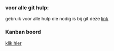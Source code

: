 



### voor alle git hulp:
gebruik voor alle hulp die nodig is bij git deze [link](
https://dont-be-afraid-to-commit.readthedocs.io/en/latest/git/commandlinegit.html
)
### Kanban boord
[klik hier](https://github.com/RemcoDewlde/Project-GezinsHuis/1)
